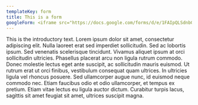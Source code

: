 ```yaml
---
templateKey: form
title: This is a form
googleForm: <iframe src="https://docs.google.com/forms/d/e/1FAIpQLSdnbGnGcafdKpNXKZ83mcDnF8lMJ-awaM0-j-135d1RFEC_jQ/viewform?embedded=true" width="640" height="1427" frameborder="0" marginheight="0" marginwidth="0">Loading…</iframe>
---
```


This is the introductory text. Lorem ipsum dolor sit amet, consectetur adipiscing elit. Nulla laoreet erat sed imperdiet sollicitudin. Sed ac lobortis ipsum. Sed venenatis scelerisque tincidunt. Vivamus aliquet ipsum at orci sollicitudin ultricies. Phasellus placerat arcu non ligula rutrum commodo. Donec molestie lectus eget ante suscipit, ac sollicitudin mauris euismod. Ut rutrum erat ut orci finibus, vestibulum consequat quam ultrices. In ultricies ligula vel rhoncus posuere. Sed ullamcorper augue nunc, id euismod neque commodo nec. Etiam faucibus odio et odio ullamcorper, et tempus ex pretium. Etiam vitae lectus eu ligula auctor dictum. Curabitur turpis lacus, sagittis sit amet feugiat sit amet, ultrices suscipit magna.

